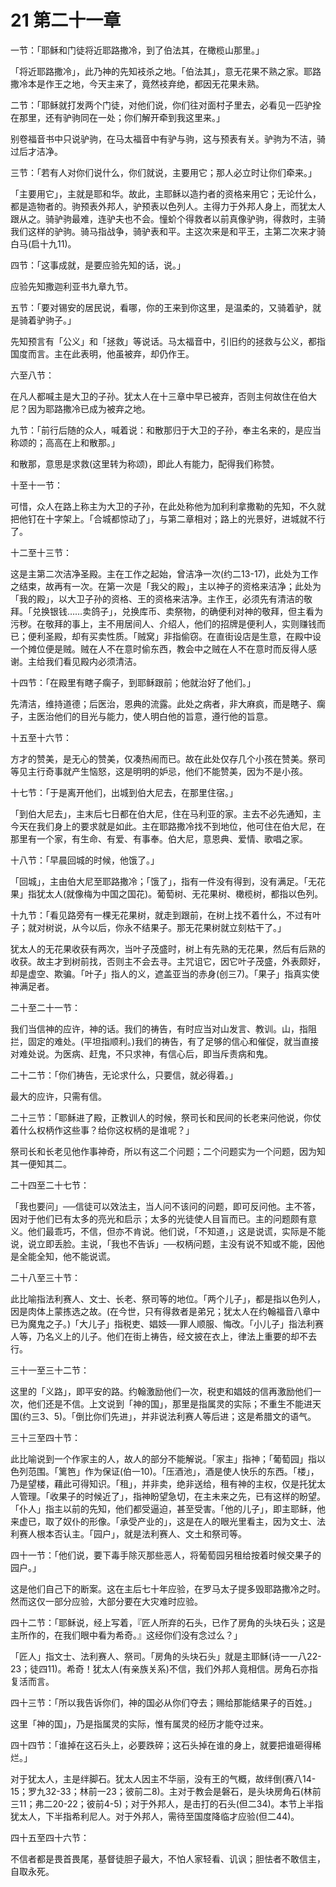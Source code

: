 # 21 第二十一章


一节：「耶稣和门徒将近耶路撒冷，到了伯法其，在橄榄山那里。」

「将近耶路撒冷」，此乃神的先知衼杀之地。「伯法其」，意无花果不熟之家。耶路撒冷本是作王之地，今天主来了，竟然衼弃绝，都因无花果未熟。

二节：「耶稣就打发两个门徒，对他们说，你们往对面村子里去，必看见一匹驴拴在那里，还有驴驹同在一处；你们解开牵到我这里来。」

别卷福音书中只说驴驹，在马太福音中有驴与驹，这与预表有关。驴驹为不洁，骑过后才洁净。

三节：「若有人对你们说什么，你们就说，主要用它；那人必立时让你们牵来。」

「主要用它」，主就是耶和华。故此，主耶稣以造扚者的资格来用它；无论什么，都是造物者的。驹预表外邦人，驴预表以色列人。主得力于外邦人身上，而犹太人跟从之。骑驴驹最难，连驴夫也不会。憧蚧个得救者以前真像驴驹，得救时，主骑我们这样的驴驹。骑马指战争，骑驴表和平。主这次来是和平王，主第二次来才骑白马(启十九11)。

四节：「这事成就，是要应验先知的话，说。」

应验先知撒迦利亚书九章九节。

五节：「要对锡安的居民说，看哪，你的王来到你这里，是温柔的，又骑着驴，就是骑着驴驹子。」

先知预言有「公义」和「拯救」等说话。马太福音中，引旧约的拯救与公义，都指国度而言。主在此表明，他虽被弃，却仍作王。

六至八节：

在凡人都喊主是大卫的子孙。犹太人在十三章中早已被弃，否则主何故住在伯大尼？因为耶路撒冷已成为被弃之地。

九节：「前行后随的众人，喊着说：和散那归于大卫的子孙，奉主名来的，是应当称颂的；高高在上和散那。」

和散那，意思是求救(这里转为称颂)，即此人有能力，配得我们称赞。

十至十一节：

可惜，众人在路上称主为大卫的子孙，在此处称他为加利利拿撒勒的先知，不久就把他钉在十字架上。「合城都惊动了」，与第二章相对；路上的光景好，进城就不行了。

十二至十三节：

这是主第二次洁净圣殿。主在工作之起始，曾洁净一次(约二13-17)，此处为工作之结束，故再有一次。在第一次是「我父的殿」，主以神子的资格来洁净；此处为「我的殿」，以大卫子孙的资格、王的资格来洁净。主作王，必须先有清洁的敬拜。「兑换银钱……卖鸽子」，兑换库币、卖祭物，的确便利对神的敬拜，但主看为污秽。在敬拜的事上，主不用居间人、介绍人，他们的招牌是便利人，实则赚钱而已；便利圣殿，却有买卖性质。「贼窝」非指偷窃。在直街设店是生意，在殿中设一个摊位便是贼。贼在人不在意时偷东西，教会中之贼在人不在意时而反得人感谢。主给我们看见殿内必须清洁。

十四节：「在殿里有瞎子瘸子，到耶稣跟前；他就治好了他们。」

先清洁，维持道德；后医治，恩典的流露。此处之病者，非大麻疯，而是瞎子、瘸子，主医治他们的目光与能力，使人明白他的旨意，遵行他的旨意。

十五至十六节：

方才的赞美，是无心的赞美，仅凑热闹而已。故在此处仅存几个小孩在赞美。祭司等见主行奇事就产生恼怒，这是明明的妒忌，他们不能赞美，因为不是小孩。

十七节：「于是离开他们，出城到伯大尼去，在那里住宿。」

「到伯大尼去」，主末后七日都在伯大尼，住在马利亚的家。主去不必先通知，主今天在我们身上的要求就是如此。主在耶路撒冷找不到地位，他可住在伯大尼，在那里有一个家，有生命、有爱、有事奉。伯大尼，意恩典、爱情、歌唱之家。

十八节：「早晨回城的时候，他饿了。」

「回城」，主由伯大尼至耶路撒冷；「饿了」，指有一件没有得到，没有满足。「无花果」指犹太人(就像梅为中国之国花)。葡萄树、无花果树、橄榄树，都指以色列。

十九节：「看见路旁有一棵无花果树，就走到跟前，在树上找不着什么，不过有叶子；就对树说，从今以后，你永不结果子。那无花果树就立刻枯干了。」

犹太人的无花果收获有两次，当叶子茂盛时，树上有先熟的无花果，然后有后熟的收获。故主才到树前找，否则主不会去寻。主咒诅它，因它叶子茂盛，外表颇好，却是虚空、欺骗。「叶子」指人的义，遮盖亚当的赤身(创三7)。「果子」指真实使神满足者。

二十至二十一节：

我们当信神的应许，神的话。我们的祷告，有时应当对山发言、教训。山，指阻拦，固定的难处。(平坦指顺利。)我们的祷告，有了足够的信心和催促，就当直接对难处说。为医病、赶鬼，不只求神，有信心后，即当斥责病和鬼。

二十二节：「你们祷告，无论求什么，只要信，就必得着。」

最大的应许，只需有信。

二十三节：「耶稣进了殿，正教训人的时候，祭司长和民间的长老来问他说，你仗着什么权柄作这些事？给你这权柄的是谁呢？」

祭司长和长老见他作事神奇，所以有这二个问题；二个问题实为一个问题，因为知其一便知其二。

二十四至二十七节：

「我也要问」──信徒可以效法主，当人问不该问的问题，即可反问他。主不答，因对于他们已有太多的亮光和启示；太多的光徒使人目盲而已。主的问题颇有意义。他们最乖巧，不信，但亦不肯说。他们说，「不知道，」这是说谎，实际是不能说，说立即丢脸。主说，「我也不告诉」──权柄问题，主没有说不知或不能，因他是全能全知，他不能说谎。

二十八至三十节：

此比喻指法利赛人、文士、长老、祭司等的地位。「两个儿子」，都是指以色列人，因是肉体上蒙拣选之故。(在今世，只有得救者是弟兄；犹太人在约翰福音八章中已为魔鬼之子。)「大儿子」指税吏、娼妓──罪人顺服、悔改。「小儿子」指法利赛人等，乃名义上的儿子。他们在街上祷告，经文披在衣上，律法上重要的却不去行。

三十一至三十二节：

这里的「义路」，即平安的路。约翰激励他们一次，税吏和娼妓的信再激励他们一次，他们还是不信。上文说到「神的国」，那里是指属灵的实际；不重生不能进天国(约三3、5)。「倒比你们先进」，并非说法利赛人等后进；这是希腊文的语气。

三十三至四十节：

此比喻说到一个作家主的人，故人的部分不能解说。「家主」指神；「葡萄园」指以色列范围。「篱笆」作为保证(伯一10)。「压酒池」，酒是使人快乐的东西。「楼」，乃是望楼，藉此可得知识。「租」，并非卖，绝非送给，租有神的主权，仅是托犹太人管理。「收果子的时候近了」，指神盼望急切，在主未来之先，已有这样的盼望。「仆人」指主以前的先知，他们都受逼迫，甚至受害。「他的儿子」，即主耶稣，他来虚已，取了奴仆的形像。「承受产业的」，这是在人的眼光里看主，因为文士、法利赛人根本否认主。「园户」，就是法利赛人、文土和祭司等。

四十一节：「他们说，要下毒手除灭那些恶人，将葡萄园另租给按着时候交果子的园户。」

这是他们自己下的断案。这在主后七十年应验，在罗马太子提多毁耶路撒冷之时。然而这仅一部分应验，大部分要在大灾难时应验。

四十二节：「耶稣说，经上写着，『匠人所弃的石头，已作了房角的头块石头；这是主所作的，在我们眼中看为希奇。』这经你们没有念过么？」

「匠人」指文士、法利赛人、祭司。「房角的头块石头」就是主耶稣(诗一一八22-23；徒四11)。希奇！犹太人(有亲族关系)不信，我们外邦人竟相信。房角石亦指复活而言。

四十三节：「所以我告诉你们，神的国必从你们夺去；赐给那能结果子的百姓。」

这里「神的国」，乃是指属灵的实际，惟有属灵的经历才能夺过来。

四十四节：「谁掉在这石头上，必要跌碎；这石头掉在谁的身上，就要把谁砸得稀烂。」

对于犹太人，主是绊脚石。犹太人因主不华丽，没有王的气概，故绊倒(赛八14-15；罗九32-33；林前一23；彼前二8)。主对于教会是磐石，是头块房角石(林前三11；弗二20-22；彼前4-5)；对于外邦人，是击打的石头(但二34)。本节上半指犹太人，下半指希利尼人。对于外邦人，需待至国度降临才应验(但二44)。

四十五至四十六节：

不信者都是畏首畏尾，基督徒胆子最大，不怕人家轻看、讥讽；胆怯者不敢信主，自取永死。

